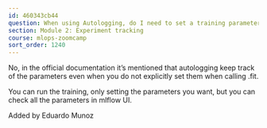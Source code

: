 ```yaml
---
id: 460343cb44
question: When using Autologging, do I need to set a training parameter to track it on Mlflow UI?
section: Module 2: Experiment tracking
course: mlops-zoomcamp
sort_order: 1240
---
```


No, in the official documentation it’s mentioned that autologging keep track of the parameters even when you do not explicitly set them when calling .fit.

You can run the training, only setting the parameters you want, but you can check all the parameters in mlflow UI.

Added by Eduardo Munoz

